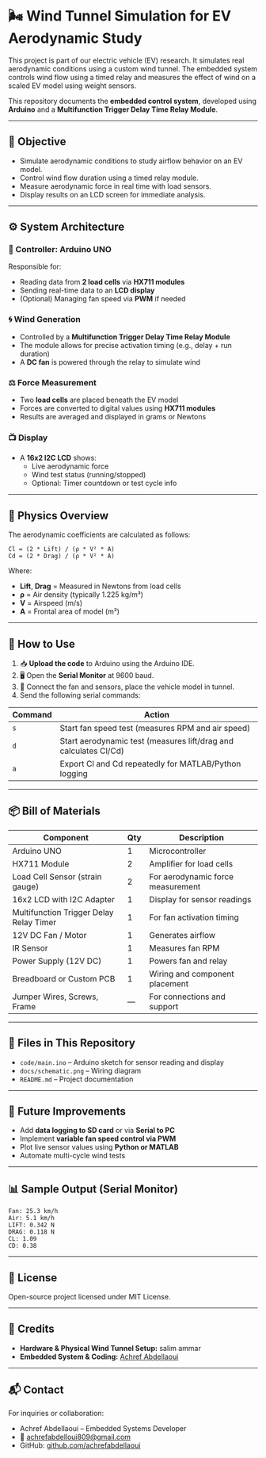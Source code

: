 
# 🌬️ Wind Tunnel Simulation for EV Aerodynamic Study

This project is part of our electric vehicle (EV) research. It simulates real aerodynamic conditions using a custom wind tunnel. The embedded system controls wind flow using a timed relay and measures the effect of wind on a scaled EV model using weight sensors.

This repository documents the **embedded control system**, developed using **Arduino** and a **Multifunction Trigger Delay Time Relay Module**.

---

## 🎯 Objective

- Simulate aerodynamic conditions to study airflow behavior on an EV model.
- Control wind flow duration using a timed relay module.
- Measure aerodynamic force in real time with load sensors.
- Display results on an LCD screen for immediate analysis.

---

## ⚙️ System Architecture

### 🧠 Controller: Arduino UNO

Responsible for:
- Reading data from **2 load cells** via **HX711 modules**
- Sending real-time data to an **LCD display**
- (Optional) Managing fan speed via **PWM** if needed

### 🌀 Wind Generation

- Controlled by a **Multifunction Trigger Delay Time Relay Module**
- The module allows for precise activation timing (e.g., delay + run duration)
- A **DC fan** is powered through the relay to simulate wind

### ⚖️ Force Measurement

- Two **load cells** are placed beneath the EV model
- Forces are converted to digital values using **HX711 modules**
- Results are averaged and displayed in grams or Newtons

### 📺 Display

- A **16x2 I2C LCD** shows:
  - Live aerodynamic force
  - Wind test status (running/stopped)
  - Optional: Timer countdown or test cycle info

---

## 📐 Physics Overview

The aerodynamic coefficients are calculated as follows:

```
Cl = (2 * Lift) / (ρ * V² * A)
Cd = (2 * Drag) / (ρ * V² * A)
```

Where:
- **Lift**, **Drag** = Measured in Newtons from load cells
- **ρ** = Air density (typically 1.225 kg/m³)
- **V** = Airspeed (m/s)
- **A** = Frontal area of model (m²)

---

## 🧪 How to Use

1. 📥 **Upload the code** to Arduino using the Arduino IDE.
2. 🖥️ Open the **Serial Monitor** at 9600 baud.
3. 🔌 Connect the fan and sensors, place the vehicle model in tunnel.
4. Send the following serial commands:

| Command | Action                            |
|---------|-----------------------------------|
| `s`     | Start fan speed test (measures RPM and air speed) |
| `d`     | Start aerodynamic test (measures lift/drag and calculates Cl/Cd) |
| `a`     | Export Cl and Cd repeatedly for MATLAB/Python logging |

---

## 📦 Bill of Materials

| Component                               | Qty | Description                          |
|----------------------------------------|-----|--------------------------------------|
| Arduino UNO                             | 1   | Microcontroller                      |
| HX711 Module                            | 2   | Amplifier for load cells             |
| Load Cell Sensor (strain gauge)         | 2   | For aerodynamic force measurement    |
| 16x2 LCD with I2C Adapter               | 1   | Display for sensor readings          |
| Multifunction Trigger Delay Relay Timer | 1   | For fan activation timing            |
| 12V DC Fan / Motor                      | 1   | Generates airflow                    |
| IR Sensor                               | 1   | Measures fan RPM                     |
| Power Supply (12V DC)                   | 1   | Powers fan and relay                 |
| Breadboard or Custom PCB                | 1   | Wiring and component placement       |
| Jumper Wires, Screws, Frame             | —   | For connections and support          |

---

## 📁 Files in This Repository

- `code/main.ino` – Arduino sketch for sensor reading and display
- `docs/schematic.png` – Wiring diagram
- `README.md` – Project documentation

---

## 🔭 Future Improvements

- Add **data logging to SD card** or via **Serial to PC**
- Implement **variable fan speed control via PWM**
- Plot live sensor values using **Python or MATLAB**
- Automate multi-cycle wind tests

---

## 📊 Sample Output (Serial Monitor)

```
Fan: 25.3 km/h
Air: 5.1 km/h
LIFT: 0.342 N
DRAG: 0.118 N
CL: 1.09
CD: 0.38
```

---

## 📃 License

Open-source project licensed under MIT License.

---

## 🤝 Credits

- **Hardware & Physical Wind Tunnel Setup:** salim ammar
- **Embedded System & Coding:** [Achref Abdellaoui](https://github.com/achrefabdellaoui)

---

## 📬 Contact

For inquiries or collaboration:

- Achref Abdellaoui – Embedded Systems Developer  
- 📧 achrefabdelloui809@gmail.com  
- GitHub: [github.com/achrefabdellaoui](https://github.com/achrefabdellaoui)
